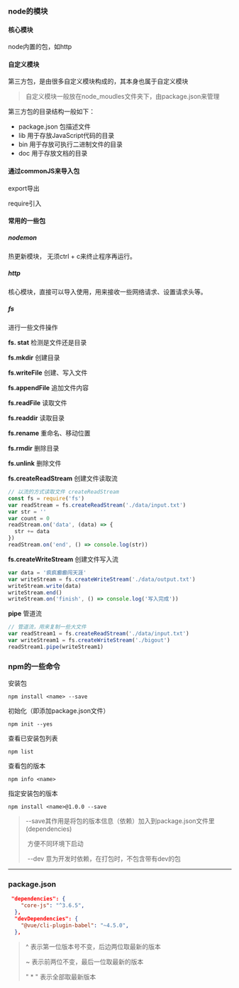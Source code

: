 ### node的模块

#### 核心模块

node内置的包，如http

#### 自定义模块

 第三方包，是由很多自定义模块构成的，其本身也属于自定义模块

> 自定义模块一般放在node_moudles文件夹下，由package.json来管理

第三方包的目录结构一般如下：

* package.json	包描述文件
* lib    用于存放JavaScript代码的目录
* bin    用于存放可执行二进制文件的目录
* doc    用于存放文档的目录

#### 通过commonJS来导入包

export导出

require引入

#### 常用的一些包

##### nodemon

热更新模块， 无须ctrl + c来终止程序再运行。

#####	http



核心模块，直接可以导入使用，用来接收一些网络请求、设置请求头等。

#####	fs

进行一些文件操作	

__fs. stat__ 检测是文件还是目录

__fs.mkdir__ 创建目录

__fs.writeFile__ 创建、写入文件

**fs.appendFile** 追加文件内容

**fs.readFile** 读取文件

**fs.readdir** 读取目录

**fs.rename** 重命名、移动位置

**fs.rmdir** 删除目录

**fs.unlink**  删除文件

__fs.createReadStream__ 创建文件读取流

~~~javascript
// 以流的方式读取文件 createReadStream
const fs = require('fs')
var readStream = fs.createReadStream('./data/input.txt')
var str = ''
var count = 0
readStream.on('data', (data) => {
  str += data
})
readStream.on('end', () => console.log(str))
~~~

__fs.createWriteStream__ 创建文件写入流

~~~js
var data = '疯疯癫癫闯天涯'
var writeStream = fs.createWriteStream('./data/output.txt')
writeStream.write(data)
writeStream.end()
writeStream.on('finish', () => console.log('写入完成'))
~~~

__pipe__ 管道流

~~~JavaScript
// 管道流，用来复制一些大文件
var readStream1 = fs.createReadStream('./data/input.txt')
var writeStream1 = fs.createWriteStream('./bigout')
readStream1.pipe(writeStream1)
~~~






### npm的一些命令

安装包

```shell
npm install <name> --save
```

初始化（即添加package.json文件）

~~~shell
npm init --yes
~~~

查看已安装包列表

~~~shell
npm list
~~~

查看包的版本

~~~shel
npm info <name>
~~~

指定安装包的版本

~~~shell
npm install <name>@1.0.0 --save
~~~

> ​	--save其作用是将包的版本信息（依赖）加入到package.json文件里(dependencies)
>
> ​	方便不同环境下启动
>
> ​	--dev 意为开发时依赖，在打包时，不包含带有dev的包

-----

### package.json

~~~json
 "dependencies": {
    "core-js": "^3.6.5",
  },
  "devDependencies": {
    "@vue/cli-plugin-babel": "~4.5.0",
  },
~~~

> ^	表示第一位版本号不变，后边两位取最新的版本
>
> ~	表示前两位不变，最后一位取最新的版本
>
> " * "	表示全部取最新版本

